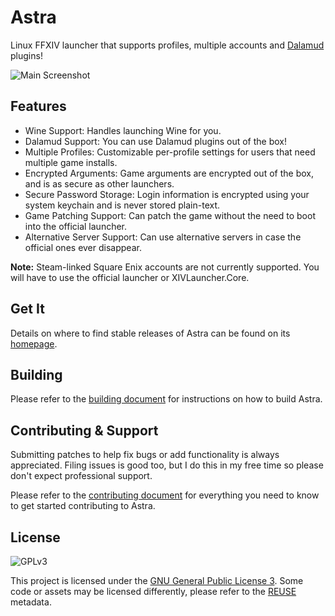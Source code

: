 # Astra

Linux FFXIV launcher that supports profiles, multiple accounts and [Dalamud](https://github.com/goatcorp/Dalamud)
plugins!

![Main Screenshot](https://xiv.zone/astra/main-screenshot.png)

## Features

* Wine Support: Handles launching Wine for you.
* Dalamud Support: You can use Dalamud plugins out of the box!
* Multiple Profiles: Customizable per-profile settings for users that need multiple game installs.
* Encrypted Arguments: Game arguments are encrypted out of the box, and is as secure as other launchers.
* Secure Password Storage: Login information is encrypted using your system keychain and is never stored plain-text.
* Game Patching Support: Can patch the game without the need to boot into the official launcher.
* Alternative Server Support: Can use alternative servers in case the official ones ever disappear. 

**Note:** Steam-linked Square Enix accounts are not currently supported. You will have to use the official launcher or XIVLauncher.Core.

## Get It

Details on where to find stable releases of Astra can be found on its [homepage](https://xiv.zone/astra/install).

## Building

Please refer to the [building document](BUILDING.md) for instructions on how to build Astra.

## Contributing & Support

Submitting patches to help fix bugs or add functionality is always appreciated. Filing issues is good too, but I do this in my free time so please don't expect professional support.

Please refer to the [contributing document](CONTRIBUTING.md) for everything you need to know to get started contributing to Astra.

## License

![GPLv3](https://www.gnu.org/graphics/gplv3-127x51.png)

This project is licensed under the [GNU General Public License 3](LICENSE). Some code or assets may be licensed differently, please refer to the [REUSE](https://reuse.software/spec/) metadata.
